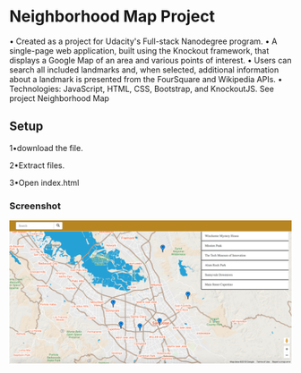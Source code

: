
<h1>Neighborhood Map Project</h1>


• Created as a project for Udacity's Full-stack Nanodegree program.
• A single-page web application, built using the Knockout framework, that displays a Google Map of an area and various points of interest.
• Users can search all included landmarks and, when selected, additional information about a landmark is presented from the FourSquare and Wikipedia APIs.
• Technologies: JavaScript, HTML, CSS, Bootstrap, and KnockoutJS.
See project Neighborhood Map

<h2>Setup</h2>

1•download the file.

2•Extract files.

3•Open index.html

<h3>Screenshot</h3>

<div align="center">
    <img src="/neighborhoodMAP/neighbourhood-map.png" width="900px"</img> 
</div>


